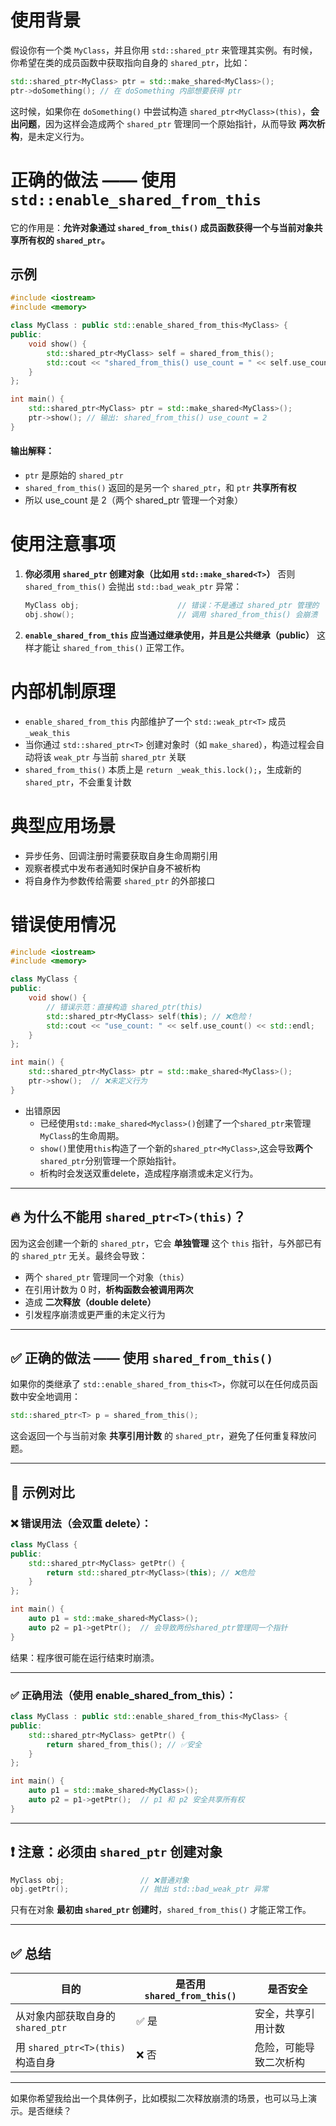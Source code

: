 #  使用背景

假设你有一个类 `MyClass`，并且你用 `std::shared_ptr` 来管理其实例。有时候，你希望在类的成员函数中获取指向自身的 `shared_ptr`，比如：

```cpp
std::shared_ptr<MyClass> ptr = std::make_shared<MyClass>();
ptr->doSomething(); // 在 doSomething 内部想要获得 ptr
```

这时候，如果你在 `doSomething()` 中尝试构造 `shared_ptr<MyClass>(this)`，**会出问题**，因为这样会造成两个 `shared_ptr` 管理同一个原始指针，从而导致 **两次析构**，是未定义行为。

#  正确的做法 —— 使用 `std::enable_shared_from_this`

它的作用是：**允许对象通过 `shared_from_this()` 成员函数获得一个与当前对象共享所有权的 `shared_ptr`。**

##  示例

```cpp
#include <iostream>
#include <memory>

class MyClass : public std::enable_shared_from_this<MyClass> {
public:
    void show() {
        std::shared_ptr<MyClass> self = shared_from_this();
        std::cout << "shared_from_this() use_count = " << self.use_count() << std::endl;
    }
};

int main() {
    std::shared_ptr<MyClass> ptr = std::make_shared<MyClass>();
    ptr->show(); // 输出: shared_from_this() use_count = 2
}
```

#### 输出解释：

* `ptr` 是原始的 `shared_ptr`
* `shared_from_this()` 返回的是另一个 `shared_ptr`，和 `ptr` **共享所有权**
* 所以 use\_count 是 2（两个 shared\_ptr 管理一个对象）

#  使用注意事项

1. **你必须用 `shared_ptr` 创建对象（比如用 `std::make_shared<T>`）**
   否则 `shared_from_this()` 会抛出 `std::bad_weak_ptr` 异常：

   ```cpp
   MyClass obj;                      // 错误：不是通过 shared_ptr 管理的
   obj.show();                       // 调用 shared_from_this() 会崩溃
   ```

2. **`enable_shared_from_this` 应当通过继承使用，并且是公共继承（public）**
   这样才能让 `shared_from_this()` 正常工作。


#  内部机制原理

* `enable_shared_from_this` 内部维护了一个 `std::weak_ptr<T>` 成员 `_weak_this`
* 当你通过 `std::shared_ptr<T>` 创建对象时（如 `make_shared`），构造过程会自动将该 `weak_ptr` 与当前 `shared_ptr` 关联
* `shared_from_this()` 本质上是 `return _weak_this.lock();`，生成新的 `shared_ptr`，不会重复计数


#  典型应用场景

* 异步任务、回调注册时需要获取自身生命周期引用
* 观察者模式中发布者通知时保护自身不被析构
* 将自身作为参数传给需要 `shared_ptr` 的外部接口



# 错误使用情况

```cpp
#include <iostream>
#include <memory>

class MyClass {
public:
    void show() {
        // 错误示范：直接构造 shared_ptr(this)
        std::shared_ptr<MyClass> self(this); // ❌危险！
        std::cout << "use_count: " << self.use_count() << std::endl;
    }
};

int main() {
    std::shared_ptr<MyClass> ptr = std::make_shared<MyClass>();
    ptr->show();  // ❌未定义行为
}
```

- 出错原因
	- 已经使用`std::make_shared<Myclass>()`创建了一个`shared_ptr`来管理`MyClass`的生命周期。
	- `show()`里使用`this`构造了一个新的`shared_ptr<MyClass>`,这会导致**两个**`shared_ptr`分别管理一个原始指针。
	- 析构时会发送双重delete，造成程序崩溃或未定义行为。


----- 


## 🔥 为什么不能用 `shared_ptr<T>(this)`？

因为这会创建一个新的 `shared_ptr`，它会 **单独管理** 这个 `this` 指针，与外部已有的 `shared_ptr` 无关。最终会导致：

* 两个 `shared_ptr` 管理同一个对象（`this`）
* 在引用计数为 0 时，**析构函数会被调用两次**
* 造成 **二次释放（double delete）**
* 引发程序崩溃或更严重的未定义行为

---

## ✅ 正确的做法 —— 使用 `shared_from_this()`

如果你的类继承了 `std::enable_shared_from_this<T>`，你就可以在任何成员函数中安全地调用：

```cpp
std::shared_ptr<T> p = shared_from_this();
```

这会返回一个与当前对象 **共享引用计数** 的 `shared_ptr`，避免了任何重复释放问题。

---

## 🧪 示例对比

### ❌ 错误用法（会双重 delete）：

```cpp
class MyClass {
public:
    std::shared_ptr<MyClass> getPtr() {
        return std::shared_ptr<MyClass>(this); // ❌危险
    }
};

int main() {
    auto p1 = std::make_shared<MyClass>();
    auto p2 = p1->getPtr();  // 会导致两份shared_ptr管理同一个指针
}
```

结果：程序很可能在运行结束时崩溃。

---

### ✅ 正确用法（使用 enable\_shared\_from\_this）：

```cpp
class MyClass : public std::enable_shared_from_this<MyClass> {
public:
    std::shared_ptr<MyClass> getPtr() {
        return shared_from_this(); // ✅安全
    }
};

int main() {
    auto p1 = std::make_shared<MyClass>();
    auto p2 = p1->getPtr();  // p1 和 p2 安全共享所有权
}
```

---

## ❗ 注意：必须由 `shared_ptr` 创建对象

```cpp
MyClass obj;                 // ❌普通对象
obj.getPtr();                // 抛出 std::bad_weak_ptr 异常
```

只有在对象 **最初由 `shared_ptr` 创建时**，`shared_from_this()` 才能正常工作。

---

## ✅ 总结

| 目的                           | 是否用 `shared_from_this()` | 是否安全        |
| ---------------------------- | ------------------------ | ----------- |
| 从对象内部获取自身的 `shared_ptr`      | ✅ 是                      | 安全，共享引用计数   |
| 用 `shared_ptr<T>(this)` 构造自身 | ❌ 否                      | 危险，可能导致二次析构 |

---

如果你希望我给出一个具体例子，比如模拟二次释放崩溃的场景，也可以马上演示。是否继续？
